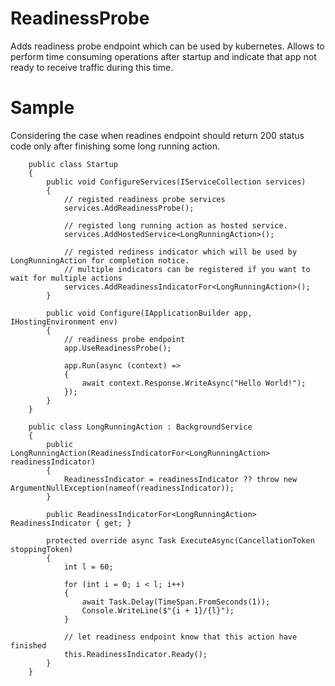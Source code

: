 # ReadinessProbe
Adds readiness probe endpoint which can be used by kubernetes. Allows to perform time consuming operations after startup and indicate that app not ready to receive traffic during this time.
# Sample
Considering the case when readines endpoint should return 200 status code only after finishing some long running action. 
```
	public class Startup
    {
        public void ConfigureServices(IServiceCollection services)
        {
            // registed readiness probe services
            services.AddReadinessProbe();

            // registed long running action as hosted service.
            services.AddHostedService<LongRunningAction>();

            // registed rediness indicator which will be used by LongRunningAction for completion notice.
			// multiple indicators can be registered if you want to wait for multiple actions
            services.AddReadinessIndicatorFor<LongRunningAction>();
        }

        public void Configure(IApplicationBuilder app, IHostingEnvironment env)
        {
			// readiness probe endpoint
            app.UseReadinessProbe();

            app.Run(async (context) =>
            {
                await context.Response.WriteAsync("Hello World!");
            });
        }
    }
```
```
	public class LongRunningAction : BackgroundService
    {
        public LongRunningAction(ReadinessIndicatorFor<LongRunningAction> readinessIndicator)
        {
            ReadinessIndicator = readinessIndicator ?? throw new ArgumentNullException(nameof(readinessIndicator));
        }

        public ReadinessIndicatorFor<LongRunningAction> ReadinessIndicator { get; }

        protected override async Task ExecuteAsync(CancellationToken stoppingToken)
        {
            int l = 60;

            for (int i = 0; i < l; i++)
            {
                await Task.Delay(TimeSpan.FromSeconds(1));
                Console.WriteLine($"{i + 1}/{l}");
            }

            // let readiness endpoint know that this action have finished
            this.ReadinessIndicator.Ready();
        }
    }
```
